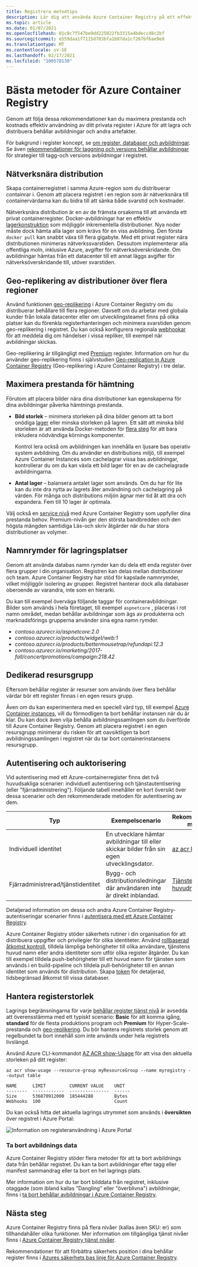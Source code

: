 ```yaml
---
title: Registrera metodtips
description: Lär dig att använda Azure Container Registry på ett effektivt sätt genom att följa dessa bästa metoder.
ms.topic: article
ms.date: 01/07/2021
ms.openlocfilehash: 01c8c7f547be9dd225022fb3315a4bdecc48c2bf
ms.sourcegitcommit: e559daa1f7115d703bfa1b87da1cf267bf6ae9e8
ms.translationtype: MT
ms.contentlocale: sv-SE
ms.lasthandoff: 02/17/2021
ms.locfileid: "100578130"
---
```

# <a name="best-practices-for-azure-container-registry"></a>Bästa metoder för Azure Container Registry

Genom att följa dessa rekommendationer kan du maximera prestanda och kostnads effektiv användning av ditt privata register i Azure för att lagra och distribuera behållar avbildningar och andra artefakter.

För bakgrund i register koncept, se [om register, databaser och avbildningar](container-registry-concepts.md). Se även [rekommendationer för taggning och versions behållar avbildningar](container-registry-image-tag-version.md) för strategier till tagg-och versions avbildningar i registret. 

## <a name="network-close-deployment"></a>Nätverksnära distribution

Skapa containerregistret i samma Azure-region som du distribuerar containrar i. Genom att placera registret i en region som är nätverksnära till containervärdarna kan du bidra till att sänka både svarstid och kostnader.

Nätverksnära distribution är en av de främsta orsakerna till att använda ett privat containerregister. Docker-avbildningar har en effektiv [lagerkonstruktion](https://docs.docker.com/engine/userguide/storagedriver/imagesandcontainers/) som möjliggör inkrementella distributioner. Nya noder måste dock hämta alla lager som krävs för en viss avbildning. Den första `docker pull` kan snabbt växa till flera gigabyte. Med ett privat register nära distributionen minimeras nätverkssvarstiden.
Dessutom implementerar alla offentliga moln, inklusive Azure, avgifter för nätverksöverskridande. Om avbildningar hämtas från ett datacenter till ett annat läggs avgifter för nätverksöverskridande till, utöver svarstiden.

## <a name="geo-replicate-multi-region-deployments"></a>Geo-replikering av distributioner över flera regioner

Använd funktionen [geo-replikering](container-registry-geo-replication.md) i Azure Container Registry om du distribuerar behållare till flera regioner. Oavsett om du arbetar med globala kunder från lokala datacenter eller om utvecklingsteamet finns på olika platser kan du förenkla registerhanteringen och minimera svarstiden genom geo-replikering i registret. Du kan också konfigurera regionala [webhookar](container-registry-webhook.md) för att meddela dig om händelser i vissa repliker, till exempel när avbildningar skickas.

Geo-replikering är tillgängligt med [Premium](container-registry-skus.md) register. Information om hur du använder geo-replikering finns i självstudien [Geo-replication in Azure Container Registry](container-registry-tutorial-prepare-registry.md) (Geo-replikering i Azure Container Registry) i tre delar.

## <a name="maximize-pull-performance"></a>Maximera prestanda för hämtning

Förutom att placera bilder nära dina distributioner kan egenskaperna för dina avbildningar påverka hämtnings prestanda.

* **Bild storlek** – minimera storleken på dina bilder genom att ta bort onödiga [lager](container-registry-concepts.md#manifest) eller minska storleken på lagren. Ett sätt att minska bild storleken är att använda Docker-metoden för [flera steg](https://docs.docker.com/develop/develop-images/multistage-build/) för att bara inkludera nödvändiga körnings komponenter. 

  Kontrol lera också om avbildningen kan innehålla en ljusare bas operativ system avbildning. Om du använder en distributions miljö, till exempel Azure Container Instances som cachelagrar vissa bas avbildningar, kontrollerar du om du kan växla ett bild lager för en av de cachelagrade avbildningarna. 
* **Antal lager** – balansera antalet lager som används. Om du har för lite kan du inte dra nytta av lagrets åter användning och cachelagring på värden. För många och distributions miljön ägnar mer tid åt att dra och expandera. Fem till 10 lager är optimala.

Välj också en [service nivå](container-registry-skus.md) med Azure Container Registry som uppfyller dina prestanda behov. Premium-nivån ger den största bandbredden och den högsta mängden samtidiga Läs-och skriv åtgärder när du har stora distributioner av volymer.

## <a name="repository-namespaces"></a>Namnrymder för lagringsplatser

Genom att använda databas namn rymder kan du dela ett enda register över flera grupper i din organisation. Registren kan delas mellan distributioner och team. Azure Container Registry har stöd för kapslade namnrymder, vilket möjliggör isolering av grupper. Registret hanterar dock alla databaser oberoende av varandra, inte som en hierarki.

Du kan till exempel överväga följande taggar för containeravbildningar. Bilder som används i hela företaget, till exempel `aspnetcore` , placeras i rot namn området, medan behållar avbildningar som ägs av produkterna och marknadsförings grupperna använder sina egna namn rymder.

- *contoso.azurecr.io/aspnetcore:2.0*
- *contoso.azurecr.io/products/widget/web:1*
- *contoso.azurecr.io/products/bettermousetrap/refundapi:12.3*
- *contoso.azurecr.io/marketing/2017-fall/concertpromotions/campaign:218.42*

## <a name="dedicated-resource-group"></a>Dedikerad resursgrupp

Eftersom behållar register är resurser som används över flera behållar värdar bör ett register finnas i en egen resurs grupp.

Även om du kan experimentera med en speciell värd typ, till exempel [Azure Container instances](../container-instances/container-instances-overview.md), vill du förmodligen ta bort behållar instansen när du är klar. Du kan dock även vilja behålla avbildningssamlingen som du överförde till Azure Container Registry. Genom att placera registret i en egen resursgrupp minimerar du risken för att oavsiktligen ta bort avbildningssamlingen i registret när du tar bort containerinstansens resursgrupp.

## <a name="authentication-and-authorization"></a>Autentisering och auktorisering

Vid autentisering med ett Azure-containerregister finns det två huvudsakliga scenarier: individuell autentisering och tjänstautentisering (eller "fjärradministrering"). Följande tabell innehåller en kort översikt över dessa scenarier och den rekommenderade metoden för autentisering av dem.

| Typ | Exempelscenario | Rekommenderad metod |
|---|---|---|
| Individuell identitet | En utvecklare hämtar avbildningar till eller skickar bilder från sin egen utvecklingsdator. | [az acr login](/cli/azure/acr#az-acr-login) |
| Fjärradministrerad/tjänstidentitet | Bygg- och distributionsledningar där användaren inte är direkt inblandad. | [Tjänstens huvudnamn](container-registry-authentication.md#service-principal) |

Detaljerad information om dessa och andra Azure Container Registry-autentiseringar scenarier finns i [autentisera med ett Azure Container Registry](container-registry-authentication.md).

Azure Container Registry stöder säkerhets rutiner i din organisation för att distribuera uppgifter och privilegier för olika identiteter. Använd [rollbaserad åtkomst kontroll](container-registry-roles.md), tilldela lämpliga behörigheter till olika användare, tjänstens huvud namn eller andra identiteter som utför olika register åtgärder. Du kan till exempel tilldela push-behörigheter till ett huvud namn för tjänsten som används i en build-pipeline och tilldela pull-behörigheter till en annan identitet som används för distribution. Skapa [token](container-registry-repository-scoped-permissions.md) för detaljerad, tidsbegränsad åtkomst till vissa databaser.

## <a name="manage-registry-size"></a>Hantera registerstorlek      

Lagrings begränsningarna för varje [behållar register tjänst nivå][container-registry-skus] är avsedda att överensstämma med ett typiskt scenario: **Basic** för att komma igång, **standard** för de flesta produktions program och **Premium** för Hyper-Scale-prestanda och [geo-replikering][container-registry-geo-replication]. Du bör hantera registrets storlek genom att regelbundet ta bort innehåll som inte används under hela registrets livslängd.

Använd Azure CLI-kommandot [AZ ACR show-Usage][az-acr-show-usage] för att visa den aktuella storleken på ditt register:

```azurecli
az acr show-usage --resource-group myResourceGroup --name myregistry --output table
```

```output
NAME      LIMIT         CURRENT VALUE    UNIT
--------  ------------  ---------------  ------
Size      536870912000  185444288        Bytes
Webhooks  100                            Count
```

Du kan också hitta det aktuella lagrings utrymmet som används i **översikten** över registret i Azure Portal:

![Information om registeranvändning i Azure Portal][registry-overview-quotas]

### <a name="delete-image-data"></a>Ta bort avbildnings data

Azure Container Registry stöder flera metoder för att ta bort avbildnings data från behållar registret. Du kan ta bort avbildningar efter tagg eller manifest sammandrag eller ta bort en hel lagrings plats.

Mer information om hur du tar bort bilddata från registret, inklusive otaggade (som ibland kallas "Dangling" eller "överblivna") avbildningar, finns i [ta bort behållar avbildningar i Azure Container Registry](container-registry-delete.md).

## <a name="next-steps"></a>Nästa steg

Azure Container Registry finns på flera nivåer (kallas även SKU: er) som tillhandahåller olika funktioner. Mer information om tillgängliga tjänst nivåer finns i [Azure Container Registry tjänst nivåer](container-registry-skus.md).

Rekommendationer för att förbättra säkerhets position i dina behållar register finns i [Azures säkerhets bas linje för Azure Container Registry](security-baseline.md).

<!-- IMAGES -->
[delete-repository-portal]: ./media/container-registry-best-practices/delete-repository-portal.png
[registry-overview-quotas]: ./media/container-registry-best-practices/registry-overview-quotas.png

<!-- LINKS - Internal -->
[az-acr-repository-delete]: /cli/azure/acr/repository#az-acr-repository-delete
[az-acr-show-usage]: /cli/azure/acr#az-acr-show-usage
[azure-cli]: /cli/azure
[azure-portal]: https://portal.azure.com
[container-registry-geo-replication]: container-registry-geo-replication.md
[container-registry-skus]: container-registry-skus.md